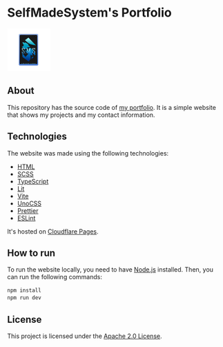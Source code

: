 # SelfMadeSystem's Portfolio

<a href="https://shoghisimon.cc/"><img src="./public/pfp.png" width="100" height="100"></a>

## About

This repository has the source code of [my portfolio](https://shoghisimon.cc/). It is a simple website that shows my projects and my contact information.

## Technologies

The website was made using the following technologies:

- [HTML](https://developer.mozilla.org/en-US/docs/Web/HTML)
- [SCSS](https://sass-lang.com/)
- [TypeScript](https://www.typescriptlang.org/)
- [Lit](https://lit.dev/)
- [Vite](https://vitejs.dev/)
- [UnoCSS](https://unocss.com/)
- [Prettier](https://prettier.io/)
- [ESLint](https://eslint.org/)

It's hosted on [Cloudflare Pages](https://pages.dev/).

## How to run

To run the website locally, you need to have [Node.js](https://nodejs.org/) installed. Then, you can run the following commands:

```bash
npm install
npm run dev
```

## License

This project is licensed under the [Apache 2.0 License](./LICENSE).
